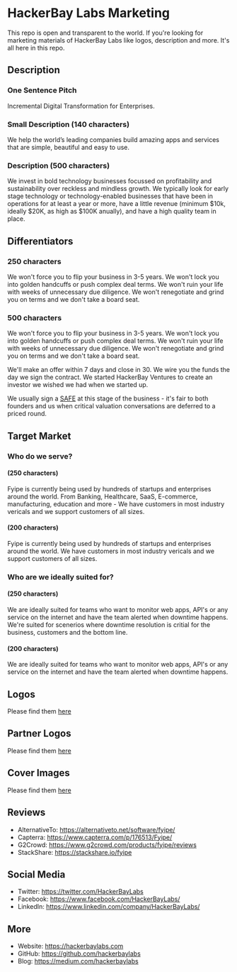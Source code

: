 # HackerBay Labs Marketing

This repo is open and transparent to the world. If you're looking for marketing materials of HackerBay Labs like logos, description and more. It's all here in this repo. 

## Description

### One Sentence Pitch
Incremental Digital Transformation for Enterprises.

### Small Description (140 characters)
We help the world’s leading companies build amazing apps and services that are simple, beautiful and easy to use. 

### Description (500 characters)
We invest in bold technology businesses focussed on profitability and sustainability over reckless and mindless growth. We typically look for early stage technology or technology-enabled businesses that have been in operations for at least a year or more, have a little revenue (minimum $10k, ideally $20K, as high as $100K anually), and have a high quality team in place.

## Differentiators

### 250 characters

We won't force you to flip your business in 3-5 years. We won't lock you into golden handcuffs or push complex deal terms. We won't ruin your life with weeks of unnecessary due diligence. We won't renegotiate and grind you on terms and we don't take a board seat. 


### 500 characters

We won't force you to flip your business in 3-5 years. We won't lock you into golden handcuffs or push complex deal terms. We won't ruin your life with weeks of unnecessary due diligence. We won't renegotiate and grind you on terms and we don't take a board seat. 

We'll make an offer within 7 days and close in 30. We wire you the funds the day we sign the contract. We started HackerBay Ventures to create an investor we wished we had when we started up. 

We usually sign a [SAFE](https://www.ycombinator.com/documents/#safe) at this stage of the business - it's fair to both founders and us when critical valuation conversations are deferred to a priced round.

## Target Market

### Who do we serve? 

#### (250 characters)

Fyipe is currently being used by hundreds of startups and enterprises around the world. From Banking, Healthcare, SaaS, E-commerce, manufacturing, education and more - We have customers in most industry vericals and we support customers of all sizes. 

#### (200 characters)

Fyipe is currently being used by hundreds of startups and enterprises around the world. We have customers in most industry vericals and we support customers of all sizes. 

### Who are we ideally suited for? 

#### (250 characters)

We are ideally suited for teams who want to monitor web apps, API's or any service on the internet and have the team alerted when downtime happens. We're suited for scenerios where downtime resolution is critial for the business, customers and the bottom line. 

#### (200 characters)
We are ideally suited for teams who want to monitor web apps, API's or any service on the internet and have the team alerted when downtime happens.

## Logos

Please find them [here](/logos)

## Partner Logos

Please find them [here](/partner-logos)

## Cover Images

Please find them [here](/covers)

## Reviews

- AlternativeTo: https://alternativeto.net/software/fyipe/
- Capterra: https://www.capterra.com/p/176513/Fyipe/
- G2Crowd: https://www.g2crowd.com/products/fyipe/reviews
- StackShare: https://stackshare.io/fyipe

## Social Media

- Twitter: https://twitter.com/HackerBayLabs
- Facebook: https://www.facebook.com/HackerBayLabs/
- LinkedIn: https://www.linkedin.com/company/HackerBayLabs/

## More
- Website: https://hackerbaylabs.com
- GitHub: https://github.com/hackerbaylabs
- Blog: https://medium.com/hackerbaylabs
